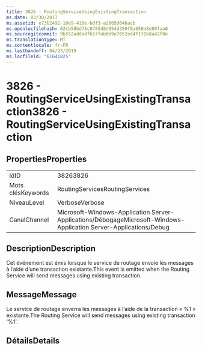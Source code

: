 ```yaml
---
title: 3826 - RoutingServiceUsingExistingTransaction
ms.date: 03/30/2017
ms.assetid: e73b2492-10e9-418e-bdf3-a2605d046acb
ms.openlocfilehash: 62cb58bd75c8785d8d054d350f0a650a8e80faa0
ms.sourcegitcommit: 9b552addadfb57fab0b9e7852ed4f1f1b8a42f8e
ms.translationtype: MT
ms.contentlocale: fr-FR
ms.lasthandoff: 04/23/2019
ms.locfileid: "61641825"
---
```

# <a name="3826---routingserviceusingexistingtransaction"></a><span data-ttu-id="a13e2-102">3826 - RoutingServiceUsingExistingTransaction</span><span class="sxs-lookup"><span data-stu-id="a13e2-102">3826 - RoutingServiceUsingExistingTransaction</span></span>
## <a name="properties"></a><span data-ttu-id="a13e2-103">Properties</span><span class="sxs-lookup"><span data-stu-id="a13e2-103">Properties</span></span>  
  
|||  
|-|-|  
|<span data-ttu-id="a13e2-104">Id</span><span class="sxs-lookup"><span data-stu-id="a13e2-104">ID</span></span>|<span data-ttu-id="a13e2-105">3826</span><span class="sxs-lookup"><span data-stu-id="a13e2-105">3826</span></span>|  
|<span data-ttu-id="a13e2-106">Mots clés</span><span class="sxs-lookup"><span data-stu-id="a13e2-106">Keywords</span></span>|<span data-ttu-id="a13e2-107">RoutingServices</span><span class="sxs-lookup"><span data-stu-id="a13e2-107">RoutingServices</span></span>|  
|<span data-ttu-id="a13e2-108">Niveau</span><span class="sxs-lookup"><span data-stu-id="a13e2-108">Level</span></span>|<span data-ttu-id="a13e2-109">Verbose</span><span class="sxs-lookup"><span data-stu-id="a13e2-109">Verbose</span></span>|  
|<span data-ttu-id="a13e2-110">Canal</span><span class="sxs-lookup"><span data-stu-id="a13e2-110">Channel</span></span>|<span data-ttu-id="a13e2-111">Microsoft-Windows-Application Server-Applications/Débogage</span><span class="sxs-lookup"><span data-stu-id="a13e2-111">Microsoft-Windows-Application Server-Applications/Debug</span></span>|  
  
## <a name="description"></a><span data-ttu-id="a13e2-112">Description</span><span class="sxs-lookup"><span data-stu-id="a13e2-112">Description</span></span>  
 <span data-ttu-id="a13e2-113">Cet événement est émis lorsque le service de routage envoie les messages à l’aide d’une transaction existante.</span><span class="sxs-lookup"><span data-stu-id="a13e2-113">This event is emitted when the Routing Service will send messages using existing transaction.</span></span>  
  
## <a name="message"></a><span data-ttu-id="a13e2-114">Message</span><span class="sxs-lookup"><span data-stu-id="a13e2-114">Message</span></span>  
 <span data-ttu-id="a13e2-115">Le service de routage enverra les messages à l’aide de la transaction « %1 » existante.</span><span class="sxs-lookup"><span data-stu-id="a13e2-115">The Routing Service will send messages using existing transaction '%1'.</span></span>  
  
## <a name="details"></a><span data-ttu-id="a13e2-116">Détails</span><span class="sxs-lookup"><span data-stu-id="a13e2-116">Details</span></span>
